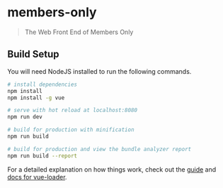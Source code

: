 # members-only

> The Web Front End of Members Only

## Build Setup
You will need NodeJS installed to run the following commands. 
``` bash
# install dependencies
npm install
npm install -g vue

# serve with hot reload at localhost:8080
npm run dev

# build for production with minification
npm run build

# build for production and view the bundle analyzer report
npm run build --report
```

For a detailed explanation on how things work, check out the [guide](http://vuejs-templates.github.io/webpack/) and [docs for vue-loader](http://vuejs.github.io/vue-loader).
